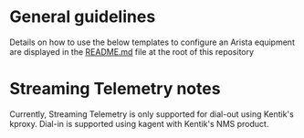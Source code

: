 # General guidelines
Details on how to use the below templates to configure an Arista equipment are displayed in the [README.md](https://github.com/kentik/config-snippets/blob/master/README.md) file at the root of this repository

# Streaming Telemetry notes 
Currently, Streaming Telemetry is only supported for dial-out using Kentik's kproxy. Dial-in is supported using kagent with Kentik's NMS product.